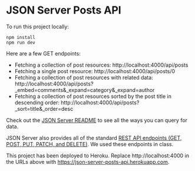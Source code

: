 # JSON Server Posts API

To run this project locally:

```
npm install
npm run dev
```

Here are a few GET endpoints:

- Fetching a collection of post resources: http://localhost:4000/api/posts
- Fetching a single post resource: http://localhost:4000/api/posts/0
- Fetching a collection of post resources with related data: http://localhost:4000/api/posts?_embed=comments&_expand=category&_expand=author
- Fetching a collection of post resources sorted by the post title in descending order: http://localhost:4000/api/posts?_sort=title&_order=desc

Check out the [JSON Server README](https://github.com/typicode/json-server#table-of-contents) to see all the ways you can query for data.

JSON Server also provides all of the standard [REST API endpoints (GET, POST, PUT, PATCH, and DELETE)](https://github.com/typicode/json-server#plural-routes). We used these endpoints in class.

This project has been deployed to Heroku. Replace http://localhost:4000 in the URLs above with https://json-server-posts-api.herokuapp.com.
